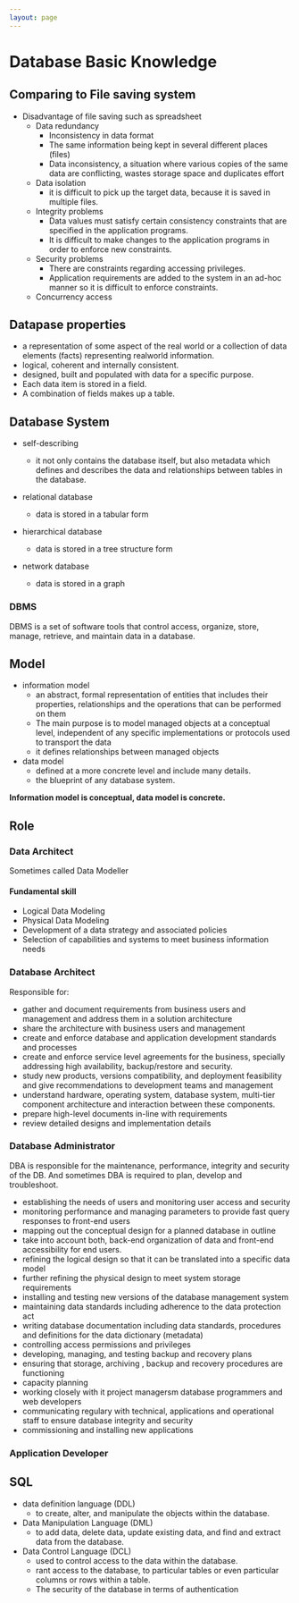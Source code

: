```yaml
---
layout: page
---
```


# Database Basic Knowledge

## Comparing to File saving system

* Disadvantage of file saving such as spreadsheet
  * Data redundancy
    * Inconsistency in data format
    * The same information being kept in several different places (files)
    * Data inconsistency, a situation where various copies of the same data are conflicting, wastes storage space and
duplicates effort
  * Data isolation
    * it is difficult to pick up the target data, because it is saved in multiple files.
  * Integrity problems
    * Data values must satisfy certain consistency constraints that are specified in the application programs.
    * It is difficult to make changes to the application programs in order to enforce new constraints.
  * Security problems
    * There are constraints regarding accessing privileges.
    * Application requirements are added to the system in an ad-hoc manner so it is difficult to enforce constraints.
  * Concurrency access
  
## Datapase properties

* a representation of some aspect of the real world or a collection of data elements (facts) representing realworld information.
* logical, coherent and internally consistent.
* designed, built and populated with data for a specific purpose.
* Each data item is stored in a field.
* A combination of fields makes up a table.

## Database System

* self-describing
  * it not only contains the database itself, but also metadata which defines and describes the data and relationships between tables in the database. 

* relational database
  * data is stored in a tabular form
* hierarchical database
  * data is stored in a tree structure form
* network database
  * data is stored in a graph
  
### DBMS

DBMS is a set of software tools that control access, organize, store, manage, retrieve, and maintain data in a database.

## Model

* information model
  * an abstract, formal representation of entities that includes their properties, relationships and the operations that can be performed on them
  * The main purpose is to model managed objects at a conceptual level, independent of any specific implementations or protocols used to transport the data
  * it defines relationships between managed objects
* data model
  * defined at a more concrete level and include many details.
  * the blueprint of any database system.

**Information model is conceptual, data model is concrete.**

## Role

### Data Architect

Sometimes called Data Modeller

#### Fundamental skill

* Logical Data Modeling
* Physical Data Modeling
* Development of a data strategy and associated policies
* Selection of capabilities and systems to meet business information needs

### Database Architect

Responsible for:

* gather and document requirements from business users and management and address them in a solution architecture
* share the architecture with business users and management
* create and enforce database and application development standards and processes
* create and enforce service level agreements for the business, specially addressing high availability, backup/restore and security.
* study new products, versions compatibility, and deployment feasibility and give recommendations to development teams and management
* understand hardware, operating system, database system, multi-tier component architecture and interaction between these components.
* prepare high-level documents in-line with requirements
* review detailed designs and implementation details

### Database Administrator

DBA is responsible for the maintenance, performance, integrity and security of the DB.
And sometimes DBA is required to plan, develop and troubleshoot.

* establishing the needs of users and monitoring user access and security
* monitoring performance and managing parameters to provide fast query responses to front-end users
* mapping out the conceptual design for a planned database in outline
* take into account both, back-end organization of data and front-end accessibility for end users.
* refining the logical design so that it can be translated into a specific data model
* further refining the physical design to meet system storage requirements
* installing and testing new versions of the database management system
* maintaining data standards including adherence to the data protection act
* writing database documentation including data standards, procedures and definitions for the data dictionary (metadata)
* controlling access permissions and privileges
* developing, managing, and testing backup and recovery plans
* ensuring that storage, archiving , backup and recovery procedures are functioning
* capacity planning 
* working closely with it project managersm database programmers and web developers
* communicating regulary with technical, applications and operational staff to ensure database integrity and security
* commissioning and installing new applications

### Application Developer


## SQL

* data definition language (DDL)
  * to create, alter, and manipulate the objects within the database.
* Data Manipulation Language (DML)
  * to add data, delete data, update existing data, and find and extract data from the database. 
* Data Control Language (DCL)
  * used to control access to the data within the database.
  * rant access to the database, to particular tables or even particular columns or rows within a table.
  * The security of the database in terms of authentication
